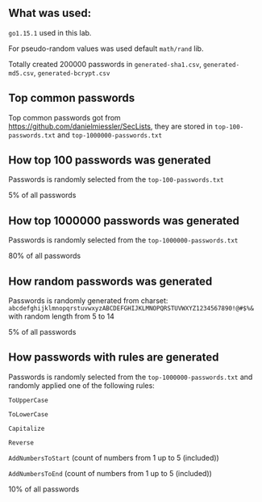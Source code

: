 ## What was used: 

`go1.15.1` used in this lab. 

For pseudo-random values was used default `math/rand` lib.

Totally created 200000 passwords in `generated-sha1.csv`, `generated-md5.csv`, `generated-bcrypt.csv`

## Top common passwords

Top common passwords got from https://github.com/danielmiessler/SecLists, they are stored in 
`top-100-passwords.txt` and `top-1000000-passwords.txt`

## How top 100 passwords was generated

Passwords is randomly selected from the `top-100-passwords.txt`

5% of all passwords 

## How top 1000000 passwords was generated

Passwords is randomly selected from the `top-1000000-passwords.txt`

80% of all passwords

## How random passwords was generated

Passwords is randomly generated from charset: `abcdefghijklmnopqrstuvwxyzABCDEFGHIJKLMNOPQRSTUVWXYZ1234567890!@#$%&`
with random length from 5 to 14

5% of all passwords

## How passwords with rules are generated

Passwords is randomly selected from the `top-1000000-passwords.txt`
and randomly applied one of the following rules:

`ToUpperCase`

`ToLowerCase`

`Capitalize`

`Reverse`

`AddNumbersToStart` (count of numbers from 1 up to 5 (included))

`AddNumbersToEnd` (count of numbers from 1 up to 5 (included))

10% of all passwords
